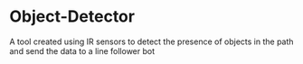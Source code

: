 # Object-Detector
A tool created using IR sensors to detect the presence of objects in the path and send the data to a line follower bot
